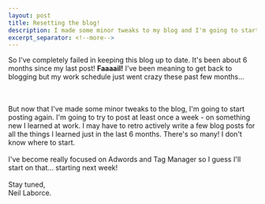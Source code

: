 ```yaml
---
layout: post
title: Resetting the blog!
description: I made some minor tweaks to my blog and I'm going to start posting again!
excerpt_separator: <!--more-->
---
```


  So I've completely failed in keeping this blog up to date. It's been about 6 months since my last post! <strong>Faaaail!</strong> I've been meaning to get back to blogging but my work schedule just went crazy these past few months...
  <!--more-->
  <br/>
  <br/>But now that I've made some minor tweaks to the blog, I'm going to start posting again. I'm going to try to post at least once a week - on something new I learned at work. I may have to retro actively write a few blog posts for all the things I learned just in the last 6 months. There's so many! I don't know where to start.
  <br>
  <br>I've become really focused on Adwords and Tag Manager so I guess I'll start on that... starting next week!
  <br>  
  <br>Stay tuned,
  <br>Neil Laborce.
  <br>
  <br>
